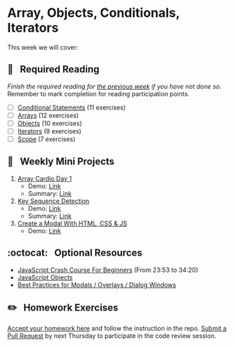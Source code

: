 # Array, Objects, Conditionals, Iterators

This week we will cover:

## :closed_book: &nbsp; **Required Reading**

*Finish the required reading for [the previous week](../week-two) if you have not done so.* Remember to mark completion for reading participation points.

  - [ ] [Conditional Statements](https://www.codecademy.com/courses/introduction-to-javascript/lessons/control-flow) (11 exercises)
  - [ ] [Arrays](https://www.codecademy.com/courses/introduction-to-javascript/lessons/arrays) (12 exercises)
  - [ ] [Objects](https://www.codecademy.com/courses/introduction-to-javascript/lessons/objects) (10 exercises)
  - [ ] [Iterators](https://www.codecademy.com/courses/introduction-to-javascript/lessons/javascript-iterators) (9 exercises)
  - [ ] [Scope](https://www.codecademy.com/courses/introduction-to-javascript/lessons/scope) (7 exercises)

## :dart: &nbsp; **Weekly Mini Projects**

1. [Array Cardio Day 1](https://www.youtube.com/watch?v=HB1ZC7czKRs&list=PLu8EoSxDXHP6CGK4YVJhL_VWetA865GOH&index=4)
    * Demo: [Link](https://yhabib.github.io/JavaScript30/04%20-%20Array%20Cardio%20Day%201/index.html)
    * Summary: [Link](https://github.com/usyyy/javascript/blob/master/JavaScript30/analysis.md#4-array-cardio-day-1)
2. [Key Sequence Detection](https://www.youtube.com/watch?v=_A5eVOIqGLU&list=PLu8EoSxDXHP6CGK4YVJhL_VWetA865GOH&index=12)
    * Demo: [Link](https://yhabib.github.io/JavaScript30/12%20-%20Key%20Sequence%20Detection/index.html)
    * Summary: [Link](https://github.com/usyyy/javascript/blob/master/JavaScript30/analysis.md#12-key-sequence-detection)
3. [Create a Modal With HTML, CSS & JS](https://www.youtube.com/watch?v=6ophW7Ask_0)
    * Demo: [Link](https://codepen.io/bradtraversy/pen/zEOrPp)

## :octocat: &nbsp; **Optional Resources**

* [JavaScript Crash Course For Beginners](https://www.youtube.com/watch?v=hdI2bqOjy3c&t=1433s) (From 23:53 to 34:20)
* [JavaScript Objects](https://www.w3schools.com/js/js_objects.asp)
* [Best Practices for Modals / Overlays / Dialog Windows](https://uxplanet.org/best-practices-for-modals-overlays-dialog-windows-c00c66cddd8c)

## :pencil2: &nbsp; **Homework Exercises**

[Accept your homework here](https://classroom.github.com/a/FU8_Smq7) and follow the instruction in the repo. [Submit a Pull Request](../week-zero/about.md#homework-pull-request) by next Thursday to participate in the code review session.